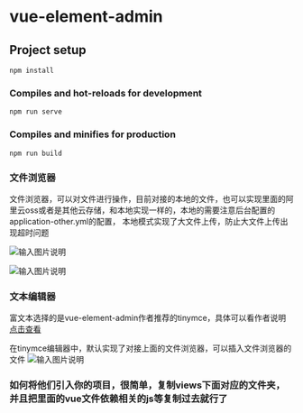 # vue-element-admin

## Project setup
```
npm install
```

### Compiles and hot-reloads for development
```
npm run serve
```

### Compiles and minifies for production
```
npm run build
```

### 文件浏览器
文件浏览器，可以对文件进行操作，目前对接的本地的文件，也可以实现里面的阿里云oss或者是其他云存储，和本地实现一样的，本地的需要注意后台配置的application-other.yml的配置，
本地模式实现了大文件上传，防止大文件上传出现超时问题

![输入图片说明](https://images.gitee.com/uploads/images/2020/0701/110231_5a2f0bad_1559021.png "Snipaste_2020-07-01_11-02-06.png")

![输入图片说明](https://images.gitee.com/uploads/images/2020/0701/114729_ec08e503_1559021.gif "QQ录屏202007011125252020711142319.gif")


### 文本编辑器
富文本选择的是vue-element-admin作者推荐的tinymce，具体可以看作者说明
[点击查看](https://panjiachen.github.io/vue-element-admin-site/zh/feature/component/rich-editor.html)

在tinymce编辑器中，默认实现了对接上面的文件浏览器，可以插入文件浏览器的文件
![输入图片说明](https://images.gitee.com/uploads/images/2020/0701/114741_395bec06_1559021.gif "QQ录屏202007011109162020711137258.gif")

### 如何将他们引入你的项目，很简单，复制views下面对应的文件夹，并且把里面的vue文件依赖相关的js等复制过去就行了


